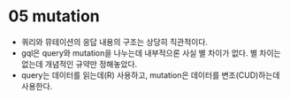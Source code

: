 # 05 mutation
- 쿼리와 뮤테이션의 응답 내용의 구조는 상당히 직관적이다. 
- gql은 query와 mutation을 나누는데 내부적으론 사실 별 차이가 없다. 별 차이는 없는데 개념적인 규약만 정해놓았다.
- query는 데이터를 읽는데(R) 사용하고, mutation은 데이터를 변조(CUD)하는데 사용한다.